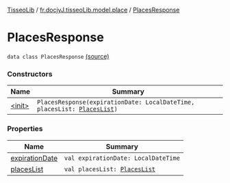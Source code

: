[TisseoLib](../../index.md) / [fr.docjyJ.tisseoLib.model.place](../index.md) / [PlacesResponse](./index.md)

# PlacesResponse

`data class PlacesResponse` [(source)](https://github.com/docjyJ/TisseoLib/tree/master/src/main/kotlin/fr/docjyJ/tisseoLib/model/place/PlacesResponse.kt#L7)

### Constructors

| Name | Summary |
|---|---|
| [&lt;init&gt;](-init-.md) | `PlacesResponse(expirationDate: LocalDateTime, placesList: `[`PlacesList`](../-places-list/index.md)`)` |

### Properties

| Name | Summary |
|---|---|
| [expirationDate](expiration-date.md) | `val expirationDate: LocalDateTime` |
| [placesList](places-list.md) | `val placesList: `[`PlacesList`](../-places-list/index.md) |
